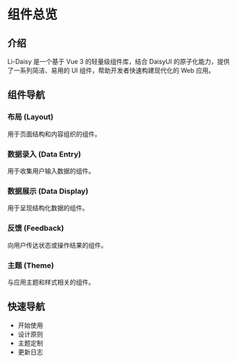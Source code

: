 # 组件总览

## 介绍

Li-Daisy 是一个基于 Vue 3 的轻量级组件库，结合 DaisyUI 的原子化能力，提供了一系列简洁、易用的 UI 组件，帮助开发者快速构建现代化的 Web 应用。

## 组件导航

### 布局 (Layout)

用于页面结构和内容组织的组件。

<ComponentGrid :componentList="[
  {
    img: 'https://img.daisyui.com/images/components/collapse.webp',
    url: '/components/collapse',
    title: 'Collapse 折叠面板',
    details: '用于展示和隐藏信息'
  },
  {
    img: 'https://img.daisyui.com/images/components/drawer.webp',  
    url: '/components/drawer',
    title: 'Drawer 抽屉',
    details: '用于显示/隐藏页面侧边栏'
  },
  {
    img: 'https://img.daisyui.com/images/components/menu.webp',
    url: '#', // 暂无链接
    title: 'Menu 侧边栏菜单 (计划中)',
    details: '用于应用主导航或侧边栏结构'
  },
]" />

### 数据录入 (Data Entry)

用于收集用户输入数据的组件。

<ComponentGrid :componentList="[
  {
   img: 'https://img.daisyui.com/images/components/input.webp',
    url: '/components/textInput',
    title: 'TextInput 文本输入框',
    details: '用于输入单行文本数据'
  },
  {
    img: 'https://img.daisyui.com/images/components/textarea.webp',  
    url: '/components/textarea',
    title: 'Textarea 多行文本输入框',
    details: '用于输入较长文本数据'
  },
  {
    img: 'https://img.daisyui.com/images/components/input.webp',
    url: '/components/numberInput',
    title: 'NumberInput 数字输入框',
    details: '用于输入数字'
  },
  {
    img: 'https://img.daisyui.com/images/components/validator.webp',
    url: '/components/form',
    title: 'Form 表单',
    details: '用于数据校验和提交'
  },
  {
    img: 'https://img.daisyui.com/images/components/select.webp',
    url: '#', // 暂无链接
    title: 'Tree Select 树状多选 (计划中)',
    details: '用于从层级结构数据中选择一项或多项'
  },
]" />

### 数据展示 (Data Display)

用于呈现结构化数据的组件。

<ComponentGrid :componentList="[
  {
    img: 'https://img.daisyui.com/images/components/avatar.webp',  
    url: '/components/avatar',
    title: 'Avatar 头像',
    details: '用于展示用户或对象的缩略图'
  },
  {
    img: 'https://img.daisyui.com/images/components/table.webp',  
    url: '/components/table',
    title: 'Table 表格',
    details: '用于展示行列数据'
  },
  {
    img: 'https://img.daisyui.com/images/components/pagination.webp',  
    url: '/components/paging',
    title: 'Paging 分页',
    details: '用于对大量数据进行分页展示'
  },
]" />

### 反馈 (Feedback)

向用户传达状态或操作结果的组件。

<ComponentGrid :componentList="[
  {
    img: 'https://img.daisyui.com/images/components/modal.webp',  
    url: '/components/modal',
    title: 'Modal 对话框',
    details: '用于需要用户响应的操作或信息展示'
  },
  {
    img: 'https://img.daisyui.com/images/components/toast.webp',  
    url: '/components/toast',
    title: 'Toast 消息提示',
    details: '用于显示轻量级的操作反馈信息'
  },
  {
    img: 'https://img.daisyui.com/images/components/skeleton.webp',  
    url: '/components/skeleton',
    title: 'Skeleton 骨架屏',
    details: '在数据加载时提供占位效果'
  },
]" />

### 主题 (Theme)

与应用主题和样式相关的组件。

<ComponentGrid :componentList="[
  {
    img: 'https://img.daisyui.com/images/components/theme-controller.webp',  
    url: '/components/themeController',
    title: 'ThemeController 主题控制器',
    details: '用于切换应用的主题样式'
  },
]" />


## 快速导航

- 开始使用
- 设计原则
- 主题定制
- 更新日志